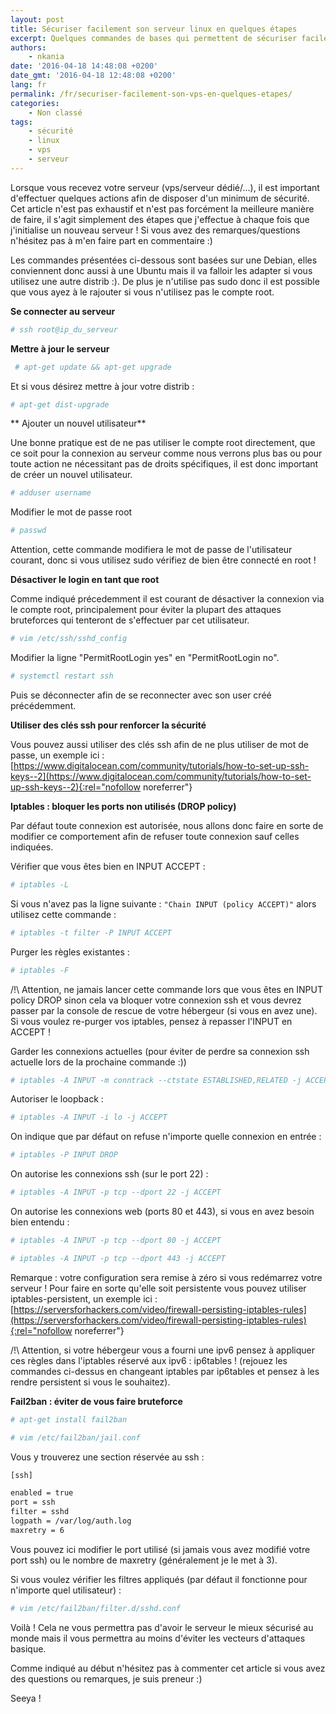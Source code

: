 ```yaml
---
layout: post
title: Sécuriser facilement son serveur linux en quelques étapes
excerpt: Quelques commandes de bases qui permettent de sécuriser facilement et rapidement un serveur linux (protection ssh, iptables, fail2ban,...)
authors: 
    - nkania
date: '2016-04-18 14:48:08 +0200'
date_gmt: '2016-04-18 12:48:08 +0200'
lang: fr
permalink: /fr/securiser-facilement-son-vps-en-quelques-etapes/
categories:
    - Non classé
tags:
    - sécurité
    - linux
    - vps
    - serveur
---
```


Lorsque vous recevez votre serveur (vps/serveur dédié/...), il est important d'effectuer quelques actions afin de disposer d'un minimum de sécurité. Cet article n'est pas exhaustif et n'est pas forcément la meilleure manière de faire, il s'agit simplement des étapes que j'effectue à chaque fois que j'initialise un nouveau serveur ! Si vous avez des remarques/questions n'hésitez pas à m'en faire part en commentaire :)

Les commandes présentées ci-dessous sont basées sur une Debian, elles conviennent donc aussi à une Ubuntu mais il va falloir les adapter si vous utilisez une autre distrib :). De plus je n'utilise pas sudo donc il est possible que vous ayez à le rajouter si vous n'utilisez pas le compte root.

**Se connecter au serveur**

```bash
# ssh root@ip_du_serveur
```

 **Mettre à jour le serveur**
 
```bash
 # apt-get update && apt-get upgrade
```

Et si vous désirez mettre à jour votre distrib :

```bash
# apt-get dist-upgrade
```

** Ajouter un nouvel utilisateur**

Une bonne pratique est de ne pas utiliser le compte root directement, que ce soit pour la connexion au serveur comme nous verrons plus bas ou pour toute action ne nécessitant pas de droits spécifiques, il est donc important de créer un nouvel utilisateur.

```bash
# adduser username
```

Modifier le mot de passe root

```bash
# passwd
```

Attention, cette commande modifiera le mot de passe de l'utilisateur courant, donc si vous utilisez sudo vérifiez de bien être connecté en root !

**Désactiver le login en tant que root**

Comme indiqué précedemment il est courant de désactiver la connexion via le compte root, principalement pour éviter la plupart des attaques bruteforces qui tenteront de s'effectuer par cet utilisateur.

```bash
# vim /etc/ssh/sshd_config
```

Modifier la ligne "PermitRootLogin yes" en "PermitRootLogin no".

```bash
# systemctl restart ssh
```

Puis se déconnecter afin de se reconnecter avec son user créé précédemment.

**Utiliser des clés ssh pour renforcer la sécurité**

Vous pouvez aussi utiliser des clés ssh afin de ne plus utiliser de mot de passe, un exemple ici : [https://www.digitalocean.com/community/tutorials/how-to-set-up-ssh-keys--2](https://www.digitalocean.com/community/tutorials/how-to-set-up-ssh-keys--2){:rel="nofollow noreferrer"}

**Iptables : bloquer les ports non utilisés (DROP policy)**

Par défaut toute connexion est autorisée, nous allons donc faire en sorte de modifier ce comportement afin de refuser toute connexion sauf celles indiquées.

Vérifier que vous êtes bien en INPUT ACCEPT :

```bash
# iptables -L
```

Si vous n'avez pas la ligne suivante : `"Chain INPUT (policy ACCEPT)"` alors utilisez cette commande :

```bash
# iptables -t filter -P INPUT ACCEPT
```

Purger les règles existantes :

```bash
# iptables -F
```

/!\ Attention, ne jamais lancer cette commande lors que vous êtes en INPUT policy DROP sinon cela va bloquer votre connexion ssh et vous devrez passer par la console de rescue de votre hébergeur (si vous en avez une). Si vous voulez re-purger vos iptables, pensez à repasser l'INPUT en ACCEPT !

Garder les connexions actuelles (pour éviter de perdre sa connexion ssh actuelle lors de la prochaine commande :))

```bash
# iptables -A INPUT -m conntrack --ctstate ESTABLISHED,RELATED -j ACCEPT
```

Autoriser le loopback :

```bash
# iptables -A INPUT -i lo -j ACCEPT
```

On indique que par défaut on refuse n'importe quelle connexion en entrée :

```bash
# iptables -P INPUT DROP
```

On autorise les connexions ssh (sur le port 22) :

```bash
# iptables -A INPUT -p tcp --dport 22 -j ACCEPT
```

On autorise les connexions web (ports 80 et 443), si vous en avez besoin bien entendu :

```bash
# iptables -A INPUT -p tcp --dport 80 -j ACCEPT
```
```bash
# iptables -A INPUT -p tcp --dport 443 -j ACCEPT
```

Remarque : votre configuration sera remise à zéro si vous redémarrez votre serveur ! Pour faire en sorte qu'elle soit persistente vous pouvez utiliser iptables-persistent, un exemple ici : [https://serversforhackers.com/video/firewall-persisting-iptables-rules](https://serversforhackers.com/video/firewall-persisting-iptables-rules){:rel="nofollow noreferrer"}

/!\ Attention, si votre hébergeur vous a fourni une ipv6 pensez à appliquer ces règles dans l'iptables réservé aux ipv6 : ip6tables ! (rejouez les commandes ci-dessus en changeant iptables par ip6tables et pensez à les rendre persistent si vous le souhaitez).

**Fail2ban : éviter de vous faire bruteforce** 

```bash
# apt-get install fail2ban
```
```bash
# vim /etc/fail2ban/jail.conf
```

Vous y trouverez une section réservée au ssh :
```bash
[ssh]

enabled = true
port = ssh
filter = sshd
logpath = /var/log/auth.log
maxretry = 6
```

Vous pouvez ici modifier le port utilisé (si jamais vous avez modifié votre port ssh) ou le nombre de maxretry (généralement je le met à 3).

Si vous voulez vérifier les filtres appliqués (par défaut il fonctionne pour n'importe quel utilisateur) :

```bash
# vim /etc/fail2ban/filter.d/sshd.conf
```

Voilà ! Cela ne vous permettra pas d'avoir le serveur le mieux sécurisé au monde mais il vous permettra au moins d'éviter les vecteurs d'attaques basique.

Comme indiqué au début n'hésitez pas à commenter cet article si vous avez des questions ou remarques, je suis preneur :)

Seeya !


